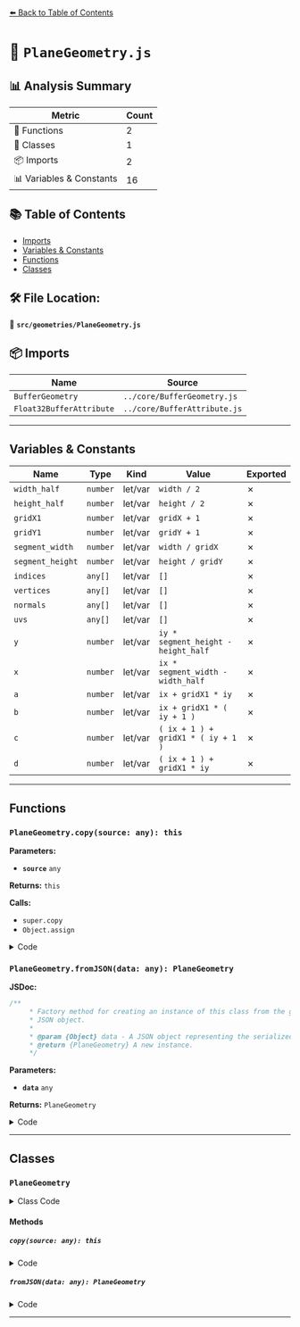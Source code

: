 [⬅️ Back to Table of Contents](../../index.md)

# 📄 `PlaneGeometry.js`

## 📊 Analysis Summary

| Metric | Count |
|--------|-------|
| 🔧 Functions | 2 |
| 🧱 Classes | 1 |
| 📦 Imports | 2 |
| 📊 Variables & Constants | 16 |

## 📚 Table of Contents

- [Imports](#imports)
- [Variables & Constants](#variables-constants)
- [Functions](#functions)
- [Classes](#classes)

## 🛠️ File Location:
📂 **`src/geometries/PlaneGeometry.js`**

## 📦 Imports

| Name | Source |
|------|--------|
| `BufferGeometry` | `../core/BufferGeometry.js` |
| `Float32BufferAttribute` | `../core/BufferAttribute.js` |


---

## Variables & Constants

| Name | Type | Kind | Value | Exported |
|------|------|------|-------|----------|
| `width_half` | `number` | let/var | `width / 2` | ✗ |
| `height_half` | `number` | let/var | `height / 2` | ✗ |
| `gridX1` | `number` | let/var | `gridX + 1` | ✗ |
| `gridY1` | `number` | let/var | `gridY + 1` | ✗ |
| `segment_width` | `number` | let/var | `width / gridX` | ✗ |
| `segment_height` | `number` | let/var | `height / gridY` | ✗ |
| `indices` | `any[]` | let/var | `[]` | ✗ |
| `vertices` | `any[]` | let/var | `[]` | ✗ |
| `normals` | `any[]` | let/var | `[]` | ✗ |
| `uvs` | `any[]` | let/var | `[]` | ✗ |
| `y` | `number` | let/var | `iy * segment_height - height_half` | ✗ |
| `x` | `number` | let/var | `ix * segment_width - width_half` | ✗ |
| `a` | `number` | let/var | `ix + gridX1 * iy` | ✗ |
| `b` | `number` | let/var | `ix + gridX1 * ( iy + 1 )` | ✗ |
| `c` | `number` | let/var | `( ix + 1 ) + gridX1 * ( iy + 1 )` | ✗ |
| `d` | `number` | let/var | `( ix + 1 ) + gridX1 * iy` | ✗ |


---

## Functions

### `PlaneGeometry.copy(source: any): this`

**Parameters:**

- **`source`** `any`

**Returns:** `this`

**Calls:**

- `super.copy`
- `Object.assign`

<details><summary>Code</summary>

```typescript
copy( source ) {

		super.copy( source );

		this.parameters = Object.assign( {}, source.parameters );

		return this;

	}
```
</details>

### `PlaneGeometry.fromJSON(data: any): PlaneGeometry`

**JSDoc:**
```typescript
/**
	 * Factory method for creating an instance of this class from the given
	 * JSON object.
	 *
	 * @param {Object} data - A JSON object representing the serialized geometry.
	 * @return {PlaneGeometry} A new instance.
	 */
```

**Parameters:**

- **`data`** `any`

**Returns:** `PlaneGeometry`

<details><summary>Code</summary>

```typescript
static fromJSON( data ) {

		return new PlaneGeometry( data.width, data.height, data.widthSegments, data.heightSegments );

	}
```
</details>


---

## Classes

### `PlaneGeometry`

<details><summary>Class Code</summary>

```ts
class PlaneGeometry extends BufferGeometry {

	/**
	 * Constructs a new plane geometry.
	 *
	 * @param {number} [width=1] - The width along the X axis.
	 * @param {number} [height=1] - The height along the Y axis
	 * @param {number} [widthSegments=1] - The number of segments along the X axis.
	 * @param {number} [heightSegments=1] - The number of segments along the Y axis.
	 */
	constructor( width = 1, height = 1, widthSegments = 1, heightSegments = 1 ) {

		super();

		this.type = 'PlaneGeometry';

		/**
		 * Holds the constructor parameters that have been
		 * used to generate the geometry. Any modification
		 * after instantiation does not change the geometry.
		 *
		 * @type {Object}
		 */
		this.parameters = {
			width: width,
			height: height,
			widthSegments: widthSegments,
			heightSegments: heightSegments
		};

		const width_half = width / 2;
		const height_half = height / 2;

		const gridX = Math.floor( widthSegments );
		const gridY = Math.floor( heightSegments );

		const gridX1 = gridX + 1;
		const gridY1 = gridY + 1;

		const segment_width = width / gridX;
		const segment_height = height / gridY;

		//

		const indices = [];
		const vertices = [];
		const normals = [];
		const uvs = [];

		for ( let iy = 0; iy < gridY1; iy ++ ) {

			const y = iy * segment_height - height_half;

			for ( let ix = 0; ix < gridX1; ix ++ ) {

				const x = ix * segment_width - width_half;

				vertices.push( x, - y, 0 );

				normals.push( 0, 0, 1 );

				uvs.push( ix / gridX );
				uvs.push( 1 - ( iy / gridY ) );

			}

		}

		for ( let iy = 0; iy < gridY; iy ++ ) {

			for ( let ix = 0; ix < gridX; ix ++ ) {

				const a = ix + gridX1 * iy;
				const b = ix + gridX1 * ( iy + 1 );
				const c = ( ix + 1 ) + gridX1 * ( iy + 1 );
				const d = ( ix + 1 ) + gridX1 * iy;

				indices.push( a, b, d );
				indices.push( b, c, d );

			}

		}

		this.setIndex( indices );
		this.setAttribute( 'position', new Float32BufferAttribute( vertices, 3 ) );
		this.setAttribute( 'normal', new Float32BufferAttribute( normals, 3 ) );
		this.setAttribute( 'uv', new Float32BufferAttribute( uvs, 2 ) );

	}

	copy( source ) {

		super.copy( source );

		this.parameters = Object.assign( {}, source.parameters );

		return this;

	}

	/**
	 * Factory method for creating an instance of this class from the given
	 * JSON object.
	 *
	 * @param {Object} data - A JSON object representing the serialized geometry.
	 * @return {PlaneGeometry} A new instance.
	 */
	static fromJSON( data ) {

		return new PlaneGeometry( data.width, data.height, data.widthSegments, data.heightSegments );

	}

}
```
</details>

#### Methods

##### `copy(source: any): this`

<details><summary>Code</summary>

```ts
copy( source ) {

		super.copy( source );

		this.parameters = Object.assign( {}, source.parameters );

		return this;

	}
```
</details>

##### `fromJSON(data: any): PlaneGeometry`

<details><summary>Code</summary>

```ts
static fromJSON( data ) {

		return new PlaneGeometry( data.width, data.height, data.widthSegments, data.heightSegments );

	}
```
</details>


---